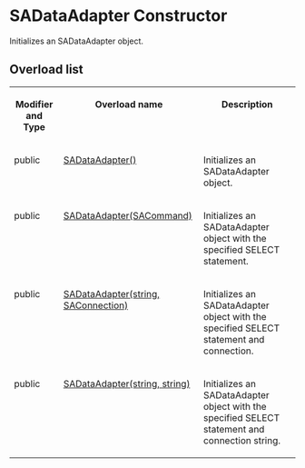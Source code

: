 <!-- loio3c15bab36c5f101498a0e86473c3e358 -->

# SADataAdapter Constructor

Initializes an SADataAdapter object.



## Overload list


<table>
<tr>
<th valign="top">

Modifier and Type



</th>
<th valign="top">

Overload name



</th>
<th valign="top">

Description



</th>
</tr>
<tr>
<td valign="top">

public



</td>
<td valign="top">

 [SADataAdapter\(\)](sadataadapter-constructor-3c15908.md) 



</td>
<td valign="top">

Initializes an SADataAdapter object.



</td>
</tr>
<tr>
<td valign="top">

public



</td>
<td valign="top">

 [SADataAdapter\(SACommand\)](sadataadapter-sacommand-constructor-3c159b7.md) 



</td>
<td valign="top">

Initializes an SADataAdapter object with the specified SELECT statement.



</td>
</tr>
<tr>
<td valign="top">

public



</td>
<td valign="top">

 [SADataAdapter\(string, SAConnection\)](sadataadapter-string-saconnection-constructor-3c15a5e.md) 



</td>
<td valign="top">

Initializes an SADataAdapter object with the specified SELECT statement and connection.



</td>
</tr>
<tr>
<td valign="top">

public



</td>
<td valign="top">

 [SADataAdapter\(string, string\)](sadataadapter-string-string-constructor-3c15ae7.md) 



</td>
<td valign="top">

Initializes an SADataAdapter object with the specified SELECT statement and connection string.



</td>
</tr>
</table>

